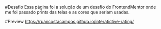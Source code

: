 #Desafio
Essa página foi a solução de um desafio do FrontendMentor onde me
foi passado prints das telas e as cores que seriam usadas.

#Preview
https://ruancostacampos.github.io/interatictive-rating/
